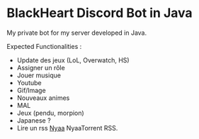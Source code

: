 # BlackHeart Discord Bot in Java
My private bot for my server developed in Java.

Expected Functionalities :

 * Update des jeux (LoL, Overwatch, HS)
 * Assigner un rôle
 * Jouer musique
 * Youtube
 * Gif/Image
 * Nouveaux animes
 * MAL
 * Jeux (pendu, morpion)
 * Japanese ?
 * Lire un rss [Nyaa](https://www.nyaa.se/?page=rss "Nyaa") NyaaTorrent RSS.
